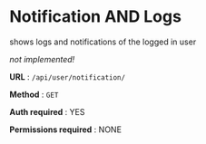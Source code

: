 # Notification AND Logs

shows logs and notifications of the logged in user

_not implemented!_

**URL** : `/api/user/notification/`

**Method** : `GET`

**Auth required** : YES

**Permissions required** : NONE